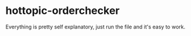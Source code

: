 # hottopic-orderchecker

Everything is pretty self explanatory, just run the file and it's easy to work.
